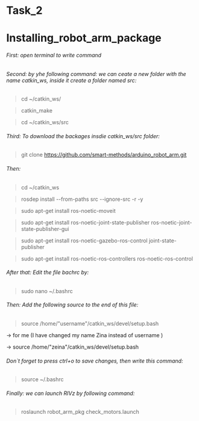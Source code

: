 # Task_2

# Installing_robot_arm_package
###### First: open terminal to write command
###### Second: by yhe following command: we can ceate a new folder with the name catkin_ws, inside it create a folder named src:
> cd ~/catkin_ws/

> catkin_make

> cd ~/catkin_ws/src

###### Third: To download the backages insdie catkin_ws/src folder:

> git clone https://github.com/smart-methods/arduino_robot_arm.git 

###### Then: 
> cd ~/catkin_ws

> rosdep install --from-paths src --ignore-src -r -y

> sudo apt-get install ros-noetic-moveit

> sudo apt-get install ros-noetic-joint-state-publisher ros-noetic-joint-state-publisher-gui

> sudo apt-get install ros-noetic-gazebo-ros-control joint-state-publisher

> sudo apt-get install ros-noetic-ros-controllers ros-noetic-ros-control

###### After that: Edit the file bachrc by:

> sudo nano ~/.bashrc

###### Then: Add the following source to the end of this file:
> source /home/"username"/catkin_ws/devel/setup.bash

-> for me (I have changed my name Zina instead of username )

-> source /home/"zeina"/catkin_ws/devel/setup.bash

###### Don`t forget to press ctrl+o to save changes, then write this command:
> source ~/.bashrc

###### Finally: we can launch RIVz by following command:
> roslaunch robot_arm_pkg check_motors.launch

